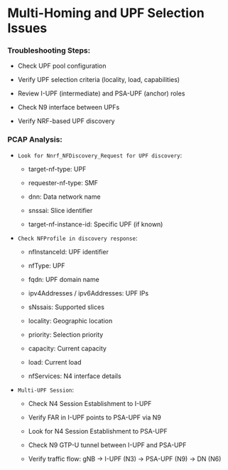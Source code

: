 # Multi-Homing and UPF Selection Issues 

### Troubleshooting Steps: 

- Check UPF pool configuration 

- Verify UPF selection criteria (locality, load, capabilities) 

- Review I-UPF (intermediate) and PSA-UPF (anchor) roles 

- Check N9 interface between UPFs 

- Verify NRF-based UPF discovery 

### PCAP Analysis: 

- `Look for Nnrf_NFDiscovery_Request for UPF discovery`: 

    - target-nf-type: UPF 

    - requester-nf-type: SMF 

    - dnn: Data network name 

    - snssai: Slice identifier 

    - target-nf-instance-id: Specific UPF (if known) 

- `Check NFProfile in discovery response`: 

    - nfInstanceId: UPF identifier 

    - nfType: UPF 

    - fqdn: UPF domain name 

    - ipv4Addresses / ipv6Addresses: UPF IPs 

    - sNssais: Supported slices 

    - locality: Geographic location 

    - priority: Selection priority 

    - capacity: Current capacity 

    - load: Current load 

    - nfServices: N4 interface details 

- `Multi-UPF Session`: 

    - Check N4 Session Establishment to I-UPF 

    - Verify FAR in I-UPF points to PSA-UPF via N9 

    - Look for N4 Session Establishment to PSA-UPF 

    - Check N9 GTP-U tunnel between I-UPF and PSA-UPF 

    - Verify traffic flow: gNB → I-UPF (N3) → PSA-UPF (N9) → DN (N6)